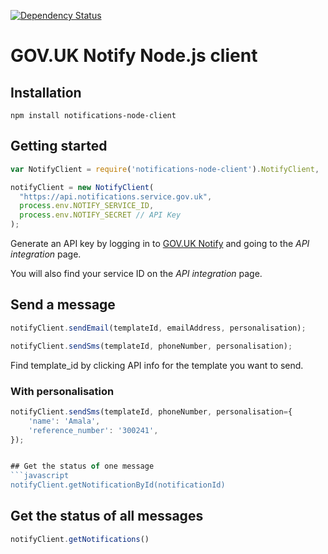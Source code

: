 [![Dependency Status](https://david-dm.org/alphagov/notifications-node-client.svg)](https://david-dm.org/alphagov/notifications-node-client)

# GOV.UK Notify Node.js client

## Installation
```shell
npm install notifications-node-client
```

## Getting started
```javascript
var NotifyClient = require('notifications-node-client').NotifyClient,

notifyClient = new NotifyClient(
  "https://api.notifications.service.gov.uk",
  process.env.NOTIFY_SERVICE_ID,
  process.env.NOTIFY_SECRET // API Key
);
```

Generate an API key by logging in to
[GOV.UK Notify](https://www.notifications.service.gov.uk) and going to
the _API integration_ page.

You will also find your service ID on the _API integration_ page.

## Send a message

```javascript
notifyClient.sendEmail(templateId, emailAddress, personalisation);
```

```javascript
notifyClient.sendSms(templateId, phoneNumber, personalisation);
```

Find template_id by clicking API info for the template you want to send.

### With personalisation
```javascript
notifyClient.sendSms(templateId, phoneNumber, personalisation={
    'name': 'Amala',
    'reference_number': '300241',
});


## Get the status of one message
```javascript
notifyClient.getNotificationById(notificationId)
```

## Get the status of all messages
```javascript
notifyClient.getNotifications()
```

